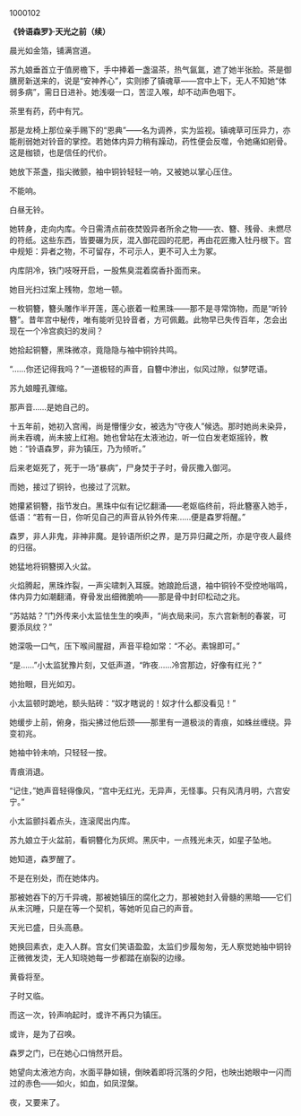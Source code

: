 1000102



**《铃语森罗》·天光之前（续）**

晨光如金箔，铺满宫道。

苏九娘垂首立于值房檐下，手中捧着一盏温茶，热气氤氲，遮了她半张脸。茶是御膳房新送来的，说是“安神养心”，实则掺了镇魂草——宫中上下，无人不知她“体弱多病”，需日日进补。她浅啜一口，苦涩入喉，却不动声色咽下。

茶里有药，药中有咒。

那是龙椅上那位亲手赐下的“恩典”——名为调养，实为监视。镇魂草可压异力，亦能削弱她对铃音的掌控。若她体内异力稍有躁动，药性便会反噬，令她痛如剜骨。这是枷锁，也是信任的代价。

她放下茶盏，指尖微颤，袖中铜铃轻轻一响，又被她以掌心压住。

不能响。

白昼无铃。

她转身，走向内库。今日需清点前夜焚毁异者所余之物——衣、簪、残骨、未燃尽的符纸。这些东西，皆要碾为灰，混入御花园的花肥，再由花匠撒入牡丹根下。宫中规矩：异者之物，不可留存，不可示人，更不可入土为冢。

内库阴冷，铁门吱呀开启，一股焦臭混着腐香扑面而来。

她目光扫过案上残物，忽地一顿。

一枚铜簪，簪头雕作半开莲，莲心嵌着一粒黑珠——那不是寻常饰物，而是“听铃簪”。昔年宫中秘传，唯有能听见铃音者，方可佩戴。此物早已失传百年，怎会出现在一个冷宫疯妇的发间？

她拾起铜簪，黑珠微凉，竟隐隐与袖中铜铃共鸣。

“……你还记得我吗？”一道极轻的声音，自簪中渗出，似风过隙，似梦呓语。

苏九娘瞳孔骤缩。

那声音……是她自己的。

十五年前，她初入宫闱，尚是懵懂少女，被选为“守夜人”候选。那时她尚未染异，尚未吞魂，尚未披上红袍。她也曾站在太液池边，听一位白发老妪摇铃，教她：“铃语森罗，非为镇压，乃为倾听。”

后来老妪死了，死于一场“暴病”，尸身焚于子时，骨灰撒入御河。

而她，接过了铜铃，也接过了沉默。

她攥紧铜簪，指节发白。黑珠中似有记忆翻涌——老妪临终前，将此簪塞入她手，低语：“若有一日，你听见自己的声音从铃外传来……便是森罗将醒。”

森罗，非人非鬼，非神非魔。是铃语所织之界，是万异归藏之所，亦是守夜人最终的归宿。

她猛地将铜簪掷入火盆。

火焰腾起，黑珠炸裂，一声尖啸刺入耳膜。她踉跄后退，袖中铜铃不受控地嗡鸣，体内异力如潮翻涌，脊骨发出细微脆响——那是骨中封印松动之兆。

“苏姑姑？”门外传来小太监怯生生的唤声，“尚衣局来问，东六宫新制的春裳，可要添凤纹？”

她深吸一口气，压下喉间腥甜，声音平稳如常：“不必。素锦即可。”

“是……”小太监犹豫片刻，又低声道，“昨夜……冷宫那边，好像有红光？”

她抬眼，目光如刃。

小太监顿时跪地，额头贴砖：“奴才瞎说的！奴才什么都没看见！”

她缓步上前，俯身，指尖拂过他后颈——那里有一道极淡的青痕，如蛛丝缠绕。异变初兆。

她袖中铃未响，只轻轻一按。

青痕消退。

“记住，”她声音轻得像风，“宫中无红光，无异声，无怪事。只有风清月明，六宫安宁。”

小太监颤抖着点头，连滚爬出内库。

苏九娘立于火盆前，看铜簪化为灰烬。黑灰中，一点残光未灭，如星子坠地。

她知道，森罗醒了。

不是在别处，而在她体内。

那被她吞下的万千异魂，那被她镇压的腐化之力，那被她封入骨髓的黑暗——它们从未沉睡，只是在等一个契机，等她听见自己的声音。

天光已盛，日头高悬。

她换回素衣，走入人群。宫女们笑语盈盈，太监们步履匆匆，无人察觉她袖中铜铃正微微发烫，无人知晓她每一步都踏在崩裂的边缘。

黄昏将至。

子时又临。

而这一次，铃声响起时，或许不再只为镇压。

或许，是为了召唤。

森罗之门，已在她心口悄然开启。

她望向太液池方向，水面平静如镜，倒映着即将沉落的夕阳，也映出她眼中一闪而过的赤色——如火，如血，如凤涅槃。

夜，又要来了。